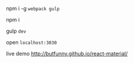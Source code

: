 npm i -g `webpack gulp`

npm i

gulp `dev`

open `localhost:3030`


live demo <url>http://butfunny.github.io/react-material/</url>